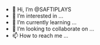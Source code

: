 - 👋 Hi, I’m @SAFTIPLAYS
- 👀 I’m interested in ...
- 🌱 I’m currently learning ...
- 💞️ I’m looking to collaborate on ...
- 📫 How to reach me ...

<!---
SAFTIPLAYS/SAFTIPLAYS is a ✨ special ✨ repository because its `README.md` (this file) appears on your GitHub profile.
You can click the Preview link to take a look at your changes.
--->
